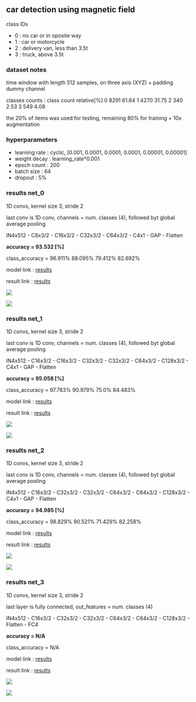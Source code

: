 ## car detection using magnetic field

class IDs
- 0 : no car or in oposite way
- 1 : car or motorcycle
- 2 : delivery van, less than 3.5t
- 3 : truck, above 3.5t


### dataset notes
time window with length 512 samples, on three axis (XYZ) + padding dummy channel

classes counts : 
class		count		relative[%]
0 		 8291 		 61.64
1 		 4270 		 31.75
2 		 340 		 2.53
3 		 549 		 4.08

the 20% of items was used for testing, remaining 80% for training + 10x augmentation

### hyperparameters

- learning rate : cyclic,  [0.001, 0.0001, 0.0001, 0.0001, 0.00001, 0.00001]
- weight decay  : learning_rate*0.001
- epoch count : 200
- batch size  : 64
- dropout     : 5%



### results net_0

1D convs, kernel size 3, stride 2

last conv is 1D conv, channels = num. classes (4), followed byt global average pooling

IN4x512 - C8x3/2 - C16x3/2 - C32x3/2 - C64x3/2 - C4x1 - GAP - Flatten

**accuracy   = 93.532 [%]**

class_accuracy = 96.911%   88.095%   79.412%   82.692%   

model link : [results](models/magnetometer_net_0/model.py)

result link : [results](models/magnetometer_net_0/result)

![](models/magnetometer_net_0/result/loss_progress.png)

![](models/magnetometer_net_0/result/accuracy_progress.png)




### results net_1

1D convs, kernel size 3, stride 2

last conv is 1D conv, channels = num. classes (4), followed byt global average pooling

IN4x512 - C16x3/2 - C16x3/2 - C32x3/2 - C32x3/2 - C64x3/2 - C128x3/2 - C4x1 - GAP - Flatten

**accuracy   = 95.058 [%]**

class_accuracy = 97.783%   90.979%   75.0%   84.483%   


model link : [results](models/magnetometer_net_1/model.py)

result link : [results](models/magnetometer_net_1/result)

![](models/magnetometer_net_1/result/loss_progress.png)

![](models/magnetometer_net_1/result/accuracy_progress.png)




### results net_2
 
1D convs, kernel size 3, stride 2

last conv is 1D conv, channels = num. classes (4), followed byt global average pooling

IN4x512 - C16x3/2 - C32x3/2 - C32x3/2 - C64x3/2 - C64x3/2 - C128x3/2 - C4x1 - GAP - Flatten

**accuracy   = 94.985 [%]**

class_accuracy = 98.829%   90.521%   71.429%   82.258%   



model link : [results](models/magnetometer_net_2/model.py)

result link : [results](models/magnetometer_net_2/result)

![](models/magnetometer_net_2/result/loss_progress.png)

![](models/magnetometer_net_2/result/accuracy_progress.png)



### results net_3
 
1D convs, kernel size 3, stride 2

last layer is fully connected, out_features = num. classes (4)

IN4x512 - C16x3/2 - C32x3/2 - C32x3/2 - C64x3/2 - C64x3/2 - C128x3/2 - Flatten - FC4

**accuracy   = N/A**

class_accuracy = N/A


model link : [results](models/magnetometer_net_2/model.py)

result link : [results](models/magnetometer_net_2/result)

![](models/magnetometer_net_2/result/loss_progress.png)

![](models/magnetometer_net_2/result/accuracy_progress.png)
